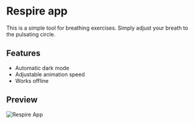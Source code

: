 # Respire app

This is a simple tool for breathing exercises. Simply adjust your breath to the pulsating circle.

## Features

- Automatic dark mode
- Adjustable animation speed
- Works offline

## Preview

![Respire App](https://github.com/shouhu21/respire-app/blob/main/public/img/preview-02.png)
